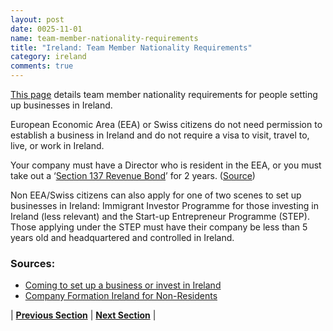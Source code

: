 ```yaml
---
layout: post
date: 0025-11-01
name: team-member-nationality-requirements
title: "Ireland: Team Member Nationality Requirements"
category: ireland
comments: true
---
```


[This page](http://www.citizensinformation.ie/en/employment/types_of_employment/self_employment/coming_to_set_up_a_business_in_ireland.html) details team member nationality requirements for people setting up businesses in Ireland.

European Economic Area (EEA) or Swiss citizens do not need permission to establish a business in Ireland and do not require a visa to visit, travel to, live, or work in Ireland.

Your company must have a Director who is resident in the EEA, or you must take out a ‘[Section 137 Revenue Bond](https://www.companyformations.ie/company-secretarial/irish-non-resident-director-bond/)’ for 2 years. ([Source](https://www.companyformations.ie/company-formations/non-resident-companies/))

Non EEA/Swiss citizens can also apply for one of two scenes to set up businesses in Ireland: Immigrant Investor Programme for those investing in Ireland (less relevant) and the Start-up Entrepreneur Programme (STEP). Those applying under the STEP must have their company be less than 5 years old and headquartered and controlled in Ireland.

### Sources:
* [Coming to set up a business or invest in Ireland](http://www.citizensinformation.ie/en/employment/types_of_employment/self_employment/coming_to_set_up_a_business_in_ireland.html)
* [Company Formation Ireland for Non-Residents](https://www.companyformations.ie/company-formations/non-resident-companies/)




| **[Previous Section]( https://neo-project.github.io/global-blockchain-compliance-hub//ireland/ireland-registry-requirements.html)** | **[Next Section]( https://neo-project.github.io/global-blockchain-compliance-hub//ireland/ireland-tax-and-auditing-requirements.html)** |
